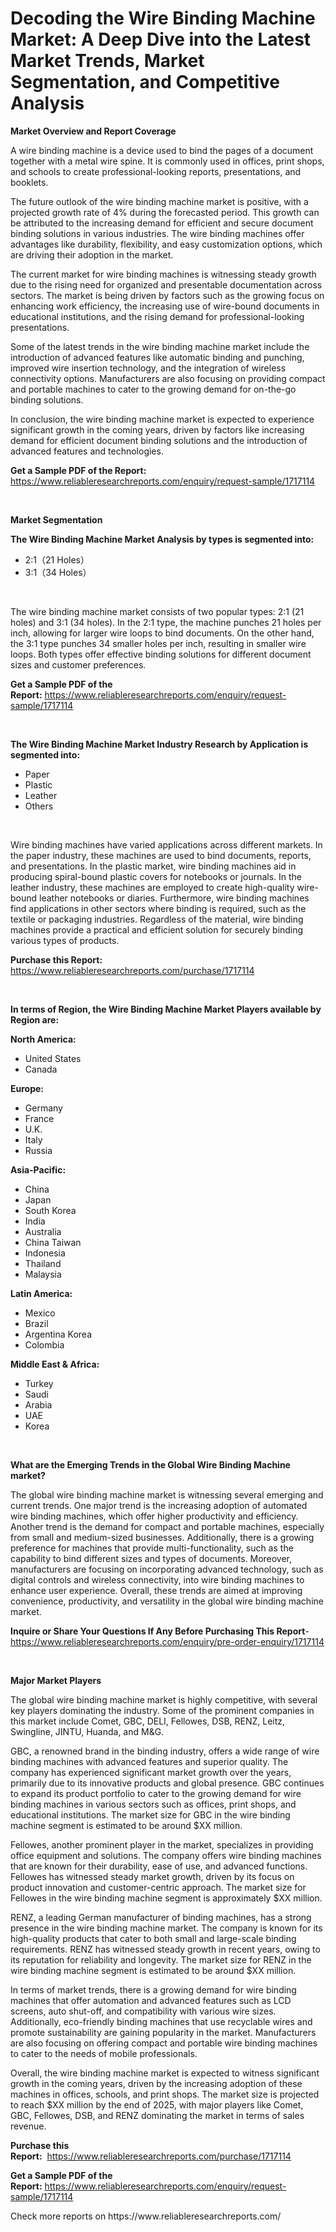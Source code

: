 <p><h1>Decoding the Wire Binding Machine Market: A Deep Dive into the Latest Market Trends, Market Segmentation, and Competitive Analysis</h1></p><p><strong>Market Overview and Report Coverage</strong></p>
<p><p>A wire binding machine is a device used to bind the pages of a document together with a metal wire spine. It is commonly used in offices, print shops, and schools to create professional-looking reports, presentations, and booklets.</p><p>The future outlook of the wire binding machine market is positive, with a projected growth rate of 4% during the forecasted period. This growth can be attributed to the increasing demand for efficient and secure document binding solutions in various industries. The wire binding machines offer advantages like durability, flexibility, and easy customization options, which are driving their adoption in the market.</p><p>The current market for wire binding machines is witnessing steady growth due to the rising need for organized and presentable documentation across sectors. The market is being driven by factors such as the growing focus on enhancing work efficiency, the increasing use of wire-bound documents in educational institutions, and the rising demand for professional-looking presentations.</p><p>Some of the latest trends in the wire binding machine market include the introduction of advanced features like automatic binding and punching, improved wire insertion technology, and the integration of wireless connectivity options. Manufacturers are also focusing on providing compact and portable machines to cater to the growing demand for on-the-go binding solutions.</p><p>In conclusion, the wire binding machine market is expected to experience significant growth in the coming years, driven by factors like increasing demand for efficient document binding solutions and the introduction of advanced features and technologies.</p></p>
<p><strong>Get a Sample PDF of the Report:</strong> <a href="https://www.reliableresearchreports.com/enquiry/request-sample/1717114">https://www.reliableresearchreports.com/enquiry/request-sample/1717114</a></p>
<p>&nbsp;</p>
<p><strong>Market Segmentation</strong></p>
<p><strong>The Wire Binding Machine Market Analysis by types is segmented into:</strong></p>
<p><ul><li>2:1（21 Holes）</li><li>3:1（34 Holes）</li></ul></p>
<p>&nbsp;</p>
<p><p>The wire binding machine market consists of two popular types: 2:1 (21 holes) and 3:1 (34 holes). In the 2:1 type, the machine punches 21 holes per inch, allowing for larger wire loops to bind documents. On the other hand, the 3:1 type punches 34 smaller holes per inch, resulting in smaller wire loops. Both types offer effective binding solutions for different document sizes and customer preferences.</p></p>
<p><strong>Get a Sample PDF of the Report:</strong>&nbsp;<a href="https://www.reliableresearchreports.com/enquiry/request-sample/1717114">https://www.reliableresearchreports.com/enquiry/request-sample/1717114</a></p>
<p>&nbsp;</p>
<p><strong>The Wire Binding Machine Market Industry Research by Application is segmented into:</strong></p>
<p><ul><li>Paper</li><li>Plastic</li><li>Leather</li><li>Others</li></ul></p>
<p>&nbsp;</p>
<p><p>Wire binding machines have varied applications across different markets. In the paper industry, these machines are used to bind documents, reports, and presentations. In the plastic market, wire binding machines aid in producing spiral-bound plastic covers for notebooks or journals. In the leather industry, these machines are employed to create high-quality wire-bound leather notebooks or diaries. Furthermore, wire binding machines find applications in other sectors where binding is required, such as the textile or packaging industries. Regardless of the material, wire binding machines provide a practical and efficient solution for securely binding various types of products.</p></p>
<p><strong>Purchase this Report:</strong>&nbsp; <a href="https://www.reliableresearchreports.com/purchase/1717114">https://www.reliableresearchreports.com/purchase/1717114</a></p>
<p>&nbsp;</p>
<p><strong>In terms of Region, the Wire Binding Machine Market Players available by Region are:</strong></p>
<p>
    <p> <strong> North America: </strong>
        <ul>
            <li>United States</li>
            <li>Canada</li>
        </ul>
        </p> 
    <p> <strong> Europe: </strong>
        <ul>
            <li>Germany</li>
            <li>France</li>
            <li>U.K.</li>
            <li>Italy</li>
            <li>Russia</li>
        </ul>
        </p> 
    <p> <strong> Asia-Pacific: </strong>
        <ul>
            <li>China</li>
            <li>Japan</li>
            <li>South Korea</li>
            <li>India</li>
            <li>Australia</li>
            <li>China Taiwan</li>
            <li>Indonesia</li>
            <li>Thailand</li>
            <li>Malaysia</li>
        </ul>
        </p> 
    <p> <strong> Latin America: </strong>
        <ul>
            <li>Mexico</li>
            <li>Brazil</li>
            <li>Argentina Korea</li>
            <li>Colombia</li>
        </ul>
        </p> 
    <p> <strong> Middle East & Africa: </strong>
        <ul>
            <li>Turkey</li>
            <li>Saudi</li>
            <li>Arabia</li>
            <li>UAE</li>
            <li>Korea</li>
        </ul>
    </p>
    </p>
<p>&nbsp;</p>
<p><strong>What are the Emerging Trends in the Global Wire Binding Machine market?</strong></p>
<p><p>The global wire binding machine market is witnessing several emerging and current trends. One major trend is the increasing adoption of automated wire binding machines, which offer higher productivity and efficiency. Another trend is the demand for compact and portable machines, especially from small and medium-sized businesses. Additionally, there is a growing preference for machines that provide multi-functionality, such as the capability to bind different sizes and types of documents. Moreover, manufacturers are focusing on incorporating advanced technology, such as digital controls and wireless connectivity, into wire binding machines to enhance user experience. Overall, these trends are aimed at improving convenience, productivity, and versatility in the global wire binding machine market.</p></p>
<p><strong>Inquire or Share Your Questions If Any Before Purchasing This Report</strong>- <a href="https://www.reliableresearchreports.com/enquiry/pre-order-enquiry/1717114">https://www.reliableresearchreports.com/enquiry/pre-order-enquiry/1717114</a></p>
<p>&nbsp;</p>
<p><strong>Major Market Players</strong></p>
<p><p>The global wire binding machine market is highly competitive, with several key players dominating the industry. Some of the prominent companies in this market include Comet, GBC, DELI, Fellowes, DSB, RENZ, Leitz, Swingline, JINTU, Huanda, and M&G.</p><p>GBC, a renowned brand in the binding industry, offers a wide range of wire binding machines with advanced features and superior quality. The company has experienced significant market growth over the years, primarily due to its innovative products and global presence. GBC continues to expand its product portfolio to cater to the growing demand for wire binding machines in various sectors such as offices, print shops, and educational institutions. The market size for GBC in the wire binding machine segment is estimated to be around $XX million.</p><p>Fellowes, another prominent player in the market, specializes in providing office equipment and solutions. The company offers wire binding machines that are known for their durability, ease of use, and advanced functions. Fellowes has witnessed steady market growth, driven by its focus on product innovation and customer-centric approach. The market size for Fellowes in the wire binding machine segment is approximately $XX million.</p><p>RENZ, a leading German manufacturer of binding machines, has a strong presence in the wire binding machine market. The company is known for its high-quality products that cater to both small and large-scale binding requirements. RENZ has witnessed steady growth in recent years, owing to its reputation for reliability and longevity. The market size for RENZ in the wire binding machine segment is estimated to be around $XX million.</p><p>In terms of market trends, there is a growing demand for wire binding machines that offer automation and advanced features such as LCD screens, auto shut-off, and compatibility with various wire sizes. Additionally, eco-friendly binding machines that use recyclable wires and promote sustainability are gaining popularity in the market. Manufacturers are also focusing on offering compact and portable wire binding machines to cater to the needs of mobile professionals.</p><p>Overall, the wire binding machine market is expected to witness significant growth in the coming years, driven by the increasing adoption of these machines in offices, schools, and print shops. The market size is projected to reach $XX million by the end of 2025, with major players like Comet, GBC, Fellowes, DSB, and RENZ dominating the market in terms of sales revenue.</p></p>
<p><strong>Purchase this Report:</strong>&nbsp;&nbsp;<a href="https://www.reliableresearchreports.com/purchase/1717114">https://www.reliableresearchreports.com/purchase/1717114</a></p>
<p></p>
<p><strong>Get a Sample PDF of the Report:</strong>&nbsp;<a href="https://www.reliableresearchreports.com/enquiry/request-sample/1717114">https://www.reliableresearchreports.com/enquiry/request-sample/1717114</a></p>
<p>Check more reports on https://www.reliableresearchreports.com/</p>